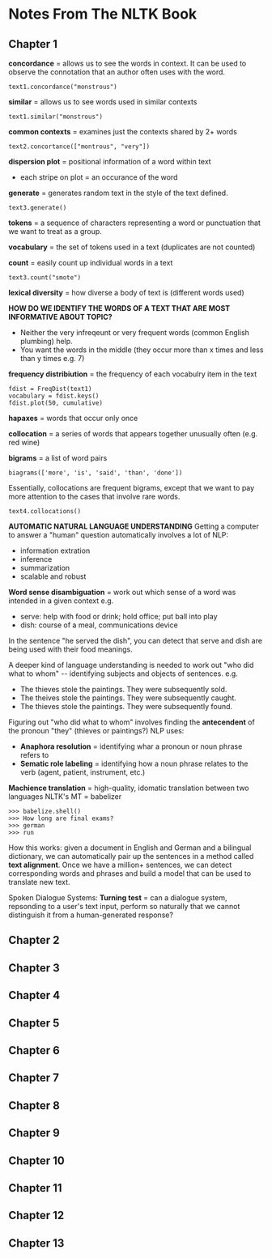 Notes From The NLTK Book
========

Chapter 1
---
__concordance__ = allows us to see the words in context. It can be used to observe the connotation that an author often uses with the word.
```
text1.concordance("monstrous")
```
__similar__ = allows us to see words used in similar contexts
```
text1.similar("monstrous")
```
__common contexts__ = examines just the contexts shared by 2+ words
```
text2.concortance(["montrous", "very"])
```
__dispersion plot__ = positional information of a word within text

- each stripe on plot = an occurance of the word

__generate__ = generates random text in the style of the text defined.
```
text3.generate()
```
__tokens__ = a sequence of characters representing a word or punctuation that we want to treat as a group.

__vocabulary__ = the set of tokens used in a text (duplicates are not counted)

__count__ = easily count up individual words in a text
```
text3.count("smote")
```
__lexical diversity__ = how diverse a body of text is (different words used)

__HOW DO WE IDENTIFY THE WORDS OF A TEXT THAT ARE MOST INFORMATIVE ABOUT  TOPIC?__

- Neither the very infreqeunt or very frequent words (common English plumbing) help.
- You want the words in the middle (they occur more than x times and less than y times e.g. 7)

__frequency distribiution__ = the frequency of each vocabulry item in the text

```
fdist = FreqDist(text1)
vocabulary = fdist.keys()
fdist.plot(50, cumulative)
```
__hapaxes__ = words that occur only once

__collocation__ = a series of words that appears together unusually often (e.g. red wine)

__bigrams__ = a list of word pairs
```
biagrams(['more', 'is', 'said', 'than', 'done'])
```
Essentially, collocations are frequent bigrams, except that we want to pay more attention to the cases that involve rare words.
```
text4.collocations()
```

__AUTOMATIC NATURAL LANGUAGE UNDERSTANDING__
Getting a computer to answer a "human" question automatically involves a lot of NLP:
- information extration
- inference
- summarization
- scalable and robust

__Word sense disambiguation__ = work out which sense of a word was intended in a given context
e.g. 
- serve: help with food or drink; hold office; put ball into play
- dish: course of a meal, communications device

In the sentence "he served the dish", you can detect that serve and dish are being used with their food meanings.

A deeper kind of language understanding is needed to work out "who did what to whom" -- identifying subjects and objects of sentences.
e.g.

- The thieves stole the paintings. They were subsequently sold.
- The theives stole the paintings. They were subsequently caught.
- The thieves stole the paintings. They were subsequently found.

Figuring out "who did what to whom" involves finding the __antecendent__ of the pronoun "they" (thieves or paintings?)
NLP uses:

- __Anaphora resolution__ = identifying whar a pronoun or noun phrase refers to
- __Sematic role labeling__ = identifying how a noun phrase relates to the verb (agent, patient, instrument, etc.)

__Machience translation__ = high-quality, idomatic translation between two languages
NLTK's MT = babelizer

```
>>> babelize.shell()
>>> How long are final exams?
>>> german
>>> run
```

How this works: given a document in English and German and a bilingual dictionary, we can automatically pair up the sentences in a method called __text alignment__. Once we have a million+ sentences, we can detect corresponding words and phrases and build a model that can be used to translate new text.

Spoken Dialogue Systems:
__Turning test__ = can a dialogue system, repsonding to a user's text input, perform so naturally that we cannot distinguish it from a human-generated response?



Chapter 2
---

Chapter 3
---

Chapter 4
---

Chapter 5
---

Chapter 6
---

Chapter 7
---

Chapter 8
---

Chapter 9
---

Chapter 10
---

Chapter 11
---

Chapter 12
---

Chapter 13
---
